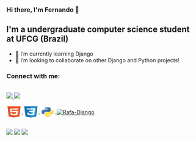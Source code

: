 <!-- - 👋 Hi, I’m @FernandoTorresDev
- 👀 I’m interested in Programming
- 🌱 I’m currently learning Django
- 💞️ I’m looking to collaborate on begginer python/django projects
- 📫 How to reach me: candeiatorresfernando@gmail.com

<!---
FernandoTorresDev/FernandoTorresDev is a ✨ special ✨ repository because its `README.md` (this file) appears on your GitHub profile.
You can click the Preview link to take a look at your changes.
---> 
### Hi there, I'm Fernando 👋

## I'm a undergraduate computer science student at UFCG (Brazil)

- 🌱 I’m currently learning Django
- 👯 I’m looking to collaborate on other Django and Python projects!

### Connect with me:

<br />
 <div>
  <a href="https://github.com/FernandoTorresDev">
  <img height="180em" src="https://github-readme-stats.vercel.app/api?username=fernandotorresdev&show_icons=true&theme=dracula&include_all_commits=true&count_private=true"/>
  <img height="180em" src="https://github-readme-stats.vercel.app/api/top-langs/?username=fernandotorresdev&layout=compact&langs_count=7&theme=dracula"/>
</div>
<div style="display: inline_block"><br>
  <img align="center" alt="Rafa-HTML" height="30" width="40" src="https://raw.githubusercontent.com/devicons/devicon/master/icons/html5/html5-original.svg">
  <img align="center" alt="Rafa-CSS" height="30" width="40" src="https://raw.githubusercontent.com/devicons/devicon/master/icons/css3/css3-original.svg">
  <img align="center" alt="Rafa-Python" height="30" width="40" src="https://raw.githubusercontent.com/devicons/devicon/master/icons/python/python-original.svg">
  <img align="center" alt="Rafa-Django" height="30" width="60" src="https://img.shields.io/badge/Django-092E20?style=for-the-badge&logo=django&logoColor=white">
</div>
  
  ##
 
<div> 
  <a href="https://instagram.com/fernandocandei" target="_blank"><img src="https://img.shields.io/badge/-Instagram-%23E4405F?style=for-the-badge&logo=instagram&logoColor=white" target="_blank"></a>
  <a href = "mailto:contato@candeiatorresfernando"><img src="https://img.shields.io/badge/-Gmail-%23333?style=for-the-badge&logo=gmail&logoColor=white" target="_blank"></a>
  <a href="https://www.linkedin.com/in/fernando-candeia-torres-533667207/" target="_blank"><img src="https://img.shields.io/badge/-LinkedIn-%230077B5?style=for-the-badge&logo=linkedin&logoColor=white" target="_blank"></a> 
 

 
</div>


